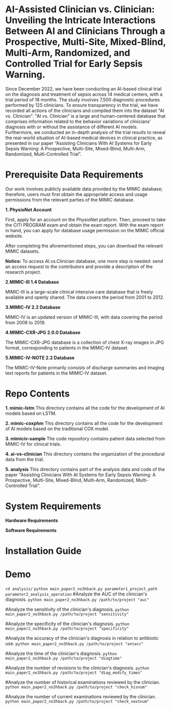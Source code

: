 # AI-Assisted Clinician vs. Clinician: Unveiling the Intricate Interactions Between AI and Clinicians Through a Prospective, Multi-Site, Mixed-Blind, Multi-Arm, Randomized, and Controlled Trial for Early Sepsis Warning.

Since December 2022, we have been conducting an AI-based clinical trial on the diagnosis and treatment of sepsis across 14 medical centers, with a trial period of 18 months. The study involves 7,500 diagnostic procedures performed by 125 clinicians. To ensure transparency in the trial, we have recorded all actions of the clinicians and compiled them into the dataset "AI vs. Clinician". "AI vs. Clinician" is a large and human-centered database that comprises information related to the behavior variations of clinicians’ diagnosis with or without the assistance of different AI models. Furthermore, we conducted an in-depth analysis of the trial results to reveal the real-world situation of AI-based medical devices in clinical practice, as presented in our paper “Assisting Clinicians With AI Systems for Early Sepsis Warning: A Prospective, Multi-Site, Mixed-Blind, Multi-Arm, Randomized, Multi-Controlled Trial”.


# Prerequisite Data Requirements

Our work involves publicly available data provided by the MIMIC database; therefore, users must first obtain the appropriate access and usage permissions from the relevant parties of the MIMIC database.

**1. PhysioNet Account**

First, apply for an account on the PhysioNet platform. Then, proceed to take the CITI PROGRAM exam and obtain the exam report. With the exam report in hand, you can apply for database usage permission on the MIMIC official website.

After completing the aforementioned steps, you can download the relevant MIMIC datasets.

**Notice:**  To access AI.vs.Clinician database, one more step is needed: send an access request to the contributors and provide a description of the research project.

**2.MIMIC-III 1.4 Database**

MIMIC-III is a large-scale clinical intensive care database that is freely available and openly shared. The data covers the period from 2001 to 2012.

**3.MIMIC-IV 2.2 Database**

MIMIC-IV is an updated version of MIMIC-III, with data covering the period from 2008 to 2019.


**4.MIMIC-CXR-JPG 2.0.0 Database**

The MIMIC-CXR-JPG database is a collection of chest X-ray images in JPG format, corresponding to patients in the MIMIC-IV dataset.


**5.MIMIC-IV-NOTE 2.2 Database**

The MIMIC-IV-Note primarily consists of discharge summaries and imaging text reports for patients in the MIMIC-IV dataset.




# Repo Contents

**1. mimic-lstm** This directory contains all the code for the development of AI models based on LSTM.

**2. mimic-coxphm** This directory contains all the code for the development of AI models based on the traditional COX model.

**3. mimiciv-sample**  The code repository contains patient data selected from MIMIC-IV for clinical trials.

**4. ai-vs-clinician**  This directory contains the organization of the procedural data from the trial.

**5. analysis**  This directory contains part of the analysis data and code of the paper "Assisting Clinicians With AI Systems for Early Sepsis Warning: A Prospective, Multi-Site, Mixed-Blind, Multi-Arm, Randomized, Multi-Controlled Trial".



# System Requirements

**Hardware Requirements**


**Software Requirements**


# Installation Guide


# Demo

`cd analysis/`
 `python main_paper2_no3hback.py parameter1_project_path parameter2_analysis_operation`
 #Analyze the AUC of the clinician's diagnosis.
 `python main_paper2_no3hback.py /path/to/project "auc"`
 
 #Analyze the sensitivity of the clinician's diagnosis.
 `python main_paper2_no3hback.py /path/to/project "sensitivity"`

 #Analyze the specificity of the clinician's diagnosis.
 `python main_paper2_no3hback.py /path/to/project "specificity"`

 #Analyze the accuracy of the clinician's diagnosis in relation to antibiotic use.
 `python main_paper2_no3hback.py /path/to/project "antacc"`

 #Analyze the time of the clinician's diagnosis.
 `python main_paper2_no3hback.py /path/to/project "diagtime"`

 #Analyze the number of revisions to the clinician's diagnosis.
 `python main_paper2_no3hback.py /path/to/project "diag_modify_times"`
 
 #Analyze the number of historical examinations reviewed by the clinician.
 `python main_paper2_no3hback.py /path/to/project "check_hisnum"`
 
 #Analyze the number of current examinations reviewed by the clinician.
 `python main_paper2_no3hback.py /path/to/project "check_nextnum"`
































